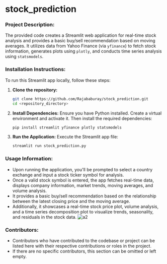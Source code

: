 # stock_prediction
### Project Description:

The provided code creates a Streamlit web application for real-time stock analysis and provides a basic buy/sell recommendation based on moving averages. It utilizes data from Yahoo Finance (via `yfinance`) to fetch stock information, generates plots using `plotly`, and conducts time series analysis using `statsmodels`.

### Installation Instructions:

To run this Streamlit app locally, follow these steps:

1. **Clone the repository:**
    ```bash
    git clone https://github.com/Rajababuray/stock_prediction.git
    cd <repository_directory>
    ```

2. **Install Dependencies:**
    Ensure you have Python installed. Create a virtual environment and activate it. Then install the required dependencies:
    ```bash
    pip install streamlit yfinance plotly statsmodels
    ```

3. **Run the Application:**
    Execute the Streamlit app file:
    ```bash
    streamlit run stock_prediction.py
    ```
 
### Usage Information:

- Upon running the application, you'll be prompted to select a country exchange and input a stock ticker symbol for analysis.
- Once a valid stock symbol is entered, the app fetches real-time data, displays company information, market trends, moving averages, and volume analysis.
- It provides a basic buy/sell recommendation based on the relationship between the latest closing price and the moving average.
- Additionally, it showcases a real-time stock price plot, volume analysis, and a time series decomposition plot to visualize trends, seasonality, and residuals in the stock data.
![a2](https://github.com/Rajababuray/stock_prediction/assets/130639226/3ca5e6ef-e0f3-4ab1-9130-4d77009f9dcd)

### Contributors:

- Contributors who have contributed to the codebase or project can be listed here with their respective contributions or roles in the project.
- If there are no specific contributors, this section can be omitted or left empty.
